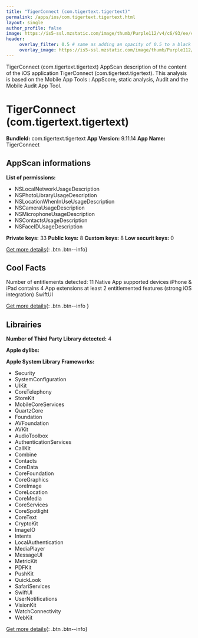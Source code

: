 ```yaml
---
title: "TigerConnect (com.tigertext.tigertext)"
permalink: /apps/ios/com.tigertext.tigertext.html
layout: single
author_profile: false
image: https://is5-ssl.mzstatic.com/image/thumb/Purple112/v4/c6/93/ee/c693eeef-376f-7390-8c32-dc7ecab07757/AppIcon-1x_U007emarketing-0-7-0-85-220.png/512x512bb.jpg
header: 
     overlay_filter: 0.5 # same as adding an opacity of 0.5 to a black background
     overlay_image: https://is5-ssl.mzstatic.com/image/thumb/Purple112/v4/c6/93/ee/c693eeef-376f-7390-8c32-dc7ecab07757/AppIcon-1x_U007emarketing-0-7-0-85-220.png/512x512bb.jpg
---
```

TigerConnect (com.tigertext.tigertext) AppScan description of the content of the iOS application TigerConnect (com.tigertext.tigertext). This analysis is based on the Mobile App Tools : AppScore, static analysis, Audit and the Mobile Audit App Tool.

# TigerConnect (com.tigertext.tigertext)

**BundleId:** com.tigertext.tigertext
**App Version:** 9.11.14
**App Name:** TigerConnect


## AppScan informations 

**List of permissions:** 
- NSLocalNetworkUsageDescription
- NSPhotoLibraryUsageDescription
- NSLocationWhenInUseUsageDescription
- NSCameraUsageDescription
- NSMicrophoneUsageDescription
- NSContactsUsageDescription
- NSFaceIDUsageDescription
  
  
**Private keys:** 33
**Public keys:** 8
**Custom keys:** 8
**Low securit keys:** 0
  
[Get more details](/pricing.html){: .btn .btn--info}

## Cool Facts

Number of entitlements detected: 11
Native App
supported devices iPhone & iPad
contains 4 App extensions
at least 2 entitlemented features (strong iOS integration)
SwiftUI
  
[Get more details](/pricing.html){: .btn .btn--info }

## Librairies 
**Number of Third Party Library detected:** 4


**Apple dylibs:**


**Apple System Library Frameworks:**
- Security
- SystemConfiguration
- UIKit
- CoreTelephony
- StoreKit
- MobileCoreServices
- QuartzCore
- Foundation
- AVFoundation
- AVKit
- AudioToolbox
- AuthenticationServices
- CallKit
- Combine
- Contacts
- CoreData
- CoreFoundation
- CoreGraphics
- CoreImage
- CoreLocation
- CoreMedia
- CoreServices
- CoreSpotlight
- CoreText
- CryptoKit
- ImageIO
- Intents
- LocalAuthentication
- MediaPlayer
- MessageUI
- MetricKit
- PDFKit
- PushKit
- QuickLook
- SafariServices
- SwiftUI
- UserNotifications
- VisionKit
- WatchConnectivity
- WebKit


  
[Get more details](/pricing.html){: .btn .btn--info}

